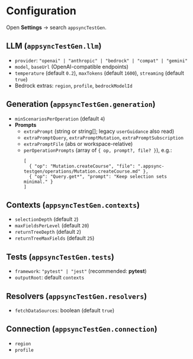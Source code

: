 # Configuration

Open **Settings** → search `appsyncTestGen`.

## LLM (`appsyncTestGen.llm`)
- `provider`: `"openai" | "anthropic" | "bedrock" | "compat" | "gemini"`
- `model`, `baseUrl` (OpenAI-compatible endpoints)
- `temperature` (default `0.2`), `maxTokens` (default `1600`), `streaming` (default `true`)
- Bedrock extras: `region`, `profile`, `bedrockModelId`

## Generation (`appsyncTestGen.generation`)
- `minScenariosPerOperation` (default `4`)
- **Prompts**
  - `extraPrompt` (string or string[]; legacy `userGuidance` also read)
  - `extraPromptQuery`, `extraPromptMutation`, `extraPromptSubscription`
  - `extraPromptFile` (abs or workspace-relative)
  - `perOperationPrompts` (array of `{ op, prompt?, file? }`), e.g.:
    ```jsonc
    [
      { "op": "Mutation.createCourse", "file": ".appsync-testgen/operations/Mutation.createCourse.md" },
      { "op": "Query.get*", "prompt": "Keep selection sets minimal." }
    ]
    ```

## Contexts (`appsyncTestGen.contexts`)
- `selectionDepth` (default `2`)
- `maxFieldsPerLevel` (default `20`)
- `returnTreeDepth` (default `2`)
- `returnTreeMaxFields` (default `25`)

## Tests (`appsyncTestGen.tests`)
- `framework`: `"pytest" | "jest"` (recommended: **pytest**)
- `outputRoot`: default `contexts`

## Resolvers (`appsyncTestGen.resolvers`)
- `fetchDataSources`: boolean (default `true`)

## Connection (`appsyncTestGen.connection`)
- `region`
- `profile`
